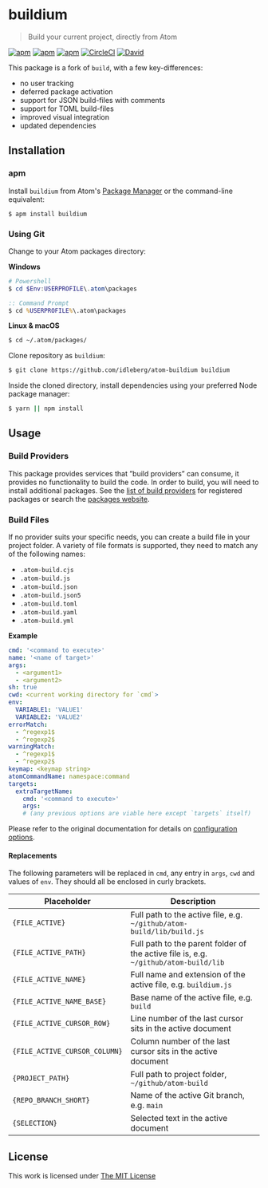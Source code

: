 # buildium

> Build your current project, directly from Atom

[![apm](https://flat.badgen.net/apm/license/buildium)](https://atom.io/packages/buildium)
[![apm](https://flat.badgen.net/apm/v/buildium)](https://atom.io/packages/buildium)
[![apm](https://flat.badgen.net/apm/dl/buildium)](https://atom.io/packages/buildium)
[![CircleCI](https://flat.badgen.net/circleci/github/idleberg/atom-buildium)](https://circleci.com/gh/idleberg/atom-buildium)
[![David](https://flat.badgen.net/david/dep/idleberg/atom-buildium)](https://david-dm.org/idleberg/atom-buildium)

This package is a fork of `build`, with a few key-differences:

- no user tracking
- deferred package activation
- support for JSON build-files with comments
- support for TOML build-files
- improved visual integration
- updated dependencies

## Installation

### apm

Install `buildium` from Atom's [Package Manager](http://flight-manual.atom.io/using-atom/sections/atom-packages/) or the command-line equivalent:

`$ apm install buildium`

### Using Git

Change to your Atom packages directory:

**Windows**

```powershell
# Powershell
$ cd $Env:USERPROFILE\.atom\packages
```

```cmd
:: Command Prompt
$ cd %USERPROFILE%\.atom\packages
```

**Linux & macOS**

```bash
$ cd ~/.atom/packages/
```

Clone repository as `buildium`:

```bash
$ git clone https://github.com/idleberg/atom-buildium buildium
```

Inside the cloned directory, install dependencies using your preferred Node package manager:

```bash
$ yarn || npm install
```

## Usage

### Build Providers

This package provides services that ”build providers” can consume, it provides no functionality to build the code. In order to build, you will need to install additional packages. See the [list of build providers][build-providers] for registered packages or search the [packages website][packages].

### Build Files

If no provider suits your specific needs, you can create a build file in your project folder. A variety of file formats is supported, they need to match any of the following names:

- `.atom-build.cjs`
- `.atom-build.js`
- `.atom-build.json`
- `.atom-build.json5`
- `.atom-build.toml`
- `.atom-build.yaml`
- `.atom-build.yml`

**Example**️

```yaml
cmd: '<command to execute>'
name: '<name of target>'
args:
  - <argument1>
  - <argument2>
sh: true
cwd: <current working directory for `cmd`>
env:
  VARIABLE1: 'VALUE1'
  VARIABLE2: 'VALUE2'
errorMatch:
  - ^regexp1$
  - ^regexp2$
warningMatch:
  - ^regexp1$
  - ^regexp2$
keymap: <keymap string>
atomCommandName: namespace:command
targets:
  extraTargetName:
    cmd: '<command to execute>'
    args:
    # (any previous options are viable here except `targets` itself)
```

Please refer to the original documentation for details on [configuration options][config-options].

#### Replacements

The following parameters will be replaced in `cmd`, any entry in `args`, `cwd` and values of `env`. They should all be enclosed in curly brackets.

| Placeholder                   | Description                                                                          |
| ----------------------------- | ------------------------------------------------------------------------------------ |
| `{FILE_ACTIVE}`               | Full path to the active file, e.g. `~/github/atom-build/lib/build.js`                |
| `{FILE_ACTIVE_PATH}`          | Full path to the parent folder of the active file is, e.g. `~/github/atom-build/lib` |
| `{FILE_ACTIVE_NAME}`          | Full name and extension of the active file, e.g. `buildium.js`                       |
| `{FILE_ACTIVE_NAME_BASE}`     | Base name of the active file, e.g. `build`                                           |
| `{FILE_ACTIVE_CURSOR_ROW}`    | Line number of the last cursor sits in the active document                           |
| `{FILE_ACTIVE_CURSOR_COLUMN}` | Column number of the last cursor sits in the active document                         |
| `{PROJECT_PATH}`              | Full path to project folder, `~/github/atom-build`                                   |
| `{REPO_BRANCH_SHORT}`         | Name of the active Git branch, e.g. `main`                                           |
| `{SELECTION}`                 | Selected text in the active document                                                 |

## License

This work is licensed under [The MIT License](https://opensource.org/licenses/MIT)

[build-providers]: https://atombuild.github.io/
[packages]: https://atom.io/packages/search?q=buildprovider
[config-options]: https://github.com/noseglid/atom-build/blob/master/README.md#configuration-options
